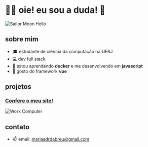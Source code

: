 # 👩‍💻 oie! eu sou a duda! 👋

![Sailor Moon Hello](https://media.giphy.com/media/yyVph7ANKftIs/giphy.gif)

## sobre mim
- 🎓 estudante de ciência da computação na UERJ
- 💻 dev full stack
- 🌱 estou aprendendo **docker** e me desenvolvendo em **javascript**
- 👀 gosto do framework **vue**

## projetos
### [Confere o meu site!](https://github.com/duda-abreu/meu-site-pessoal)
![Work Computer](https://media.giphy.com/media/3Q2hJ4FLN1UvS/giphy.gif)

## contato
- 📫 email: mariaedrdabreu@gmail.com
